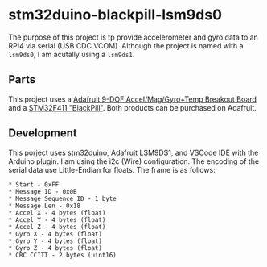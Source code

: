 # stm32duino-blackpill-lsm9ds0

The purpose of this project is tp provide accelerometer and gyro data to an RPI4 via serial (USB CDC VCOM). Although the project is named with a `lsm9ds0`, I am acutally using a `lsm9ds1`.

## Parts

This project uses a [Adafruit 9-DOF Accel/Mag/Gyro+Temp Breakout Board](https://www.adafruit.com/product/3387) and a [STM32F411 "BlackPill"](https://www.adafruit.com/product/4877). Both products can be purchased on Adafruit.

## Development

This porject uses [stm32duino](https://github.com/stm32duino/Arduino_Core_STM32), [Adafruit LSM9DS1](https://github.com/adafruit/Adafruit_LSM9DS1), and [VSCode IDE](https://code.visualstudio.com/) with the Arduino plugin. I am using the i2c (Wire) configuration. The encoding of the serial data use Little-Endian for floats. The frame is as follows:

    * Start - 0xFF
    * Message ID - 0x0B
    * Message Sequence ID - 1 byte
    * Message Len - 0x18
    * Accel X - 4 bytes (float)
    * Accel Y - 4 bytes (float)
    * Accel Z - 4 bytes (float)
    * Gyro X - 4 bytes (float)
    * Gyro Y - 4 bytes (float)
    * Gyro Z - 4 bytes (float)
    * CRC CCITT - 2 bytes (uint16)
